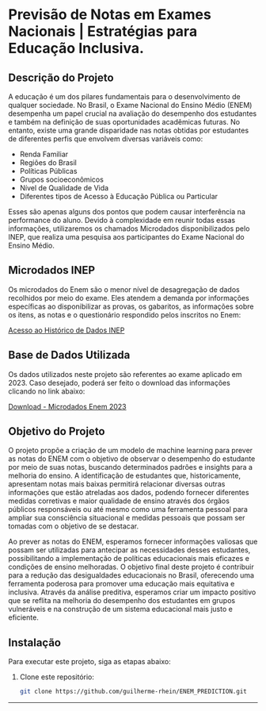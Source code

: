 # Previsão de Notas em Exames Nacionais | Estratégias para Educação Inclusiva.

## Descrição do Projeto

A educação é um dos pilares fundamentais para o desenvolvimento de qualquer sociedade. No Brasil, o Exame Nacional do Ensino Médio (ENEM) desempenha um papel crucial na avaliação do desempenho dos estudantes e também na definição de suas oportunidades acadêmicas futuras. No entanto, existe uma grande disparidade nas notas obtidas por estudantes de diferentes perfis que envolvem diversas variáveis como:

- Renda Familiar
- Regiões do Brasil
- Políticas Públicas
- Grupos socioeconômicos
- Nível de Qualidade de Vida
- Diferentes tipos de Acesso à Educação Pública ou Particular

Esses são apenas alguns dos pontos que podem causar interferência na performance do aluno. Devido à complexidade em reunir todas essas informações, utilizaremos os chamados Microdados disponibilizados pelo INEP, que realiza uma pesquisa aos participantes do Exame Nacional do Ensino Médio.

## Microdados INEP

Os microdados do Enem são o menor nível de desagregação de dados recolhidos por meio do exame. Eles atendem a demanda por informações específicas ao disponibilizar as provas, os gabaritos, as informações sobre os itens, as notas e o questionário respondido pelos inscritos no Enem:

[Acesso ao Histórico de Dados INEP](https://www.gov.br/inep/pt-br/acesso-a-informacao/dados-abertos/microdados/enem)

## Base de Dados Utilizada

Os dados utilizados neste projeto são referentes ao exame aplicado em 2023. Caso desejado, poderá ser feito o download das informações clicando no link abaixo:

[Download - Microdados Enem 2023](https://download.inep.gov.br/microdados/microdados_enem_2023.zip)

## Objetivo do Projeto

O projeto propõe a criação de um modelo de machine learning para prever as notas do ENEM com o objetivo de observar o desempenho do estudante por meio de suas notas, buscando determinados padrões e insights para a melhoria do ensino. A identificação de estudantes que, historicamente, apresentam notas mais baixas permitirá relacionar diversas outras informações que estão atreladas aos dados, podendo fornecer diferentes medidas corretivas e maior qualidade de ensino através dos órgãos públicos responsáveis ou até mesmo como uma ferramenta pessoal para ampliar sua consciência situacional e medidas pessoais que possam ser tomadas com o objetivo de se destacar.

Ao prever as notas do ENEM, esperamos fornecer informações valiosas que possam ser utilizadas para antecipar as necessidades desses estudantes, possibilitando a implementação de políticas educacionais mais eficazes e condições de ensino melhoradas. O objetivo final deste projeto é contribuir para a redução das desigualdades educacionais no Brasil, oferecendo uma ferramenta poderosa para promover uma educação mais equitativa e inclusiva. Através da análise preditiva, esperamos criar um impacto positivo que se reflita na melhoria do desempenho dos estudantes em grupos vulneráveis e na construção de um sistema educacional mais justo e eficiente.

## Instalação

Para executar este projeto, siga as etapas abaixo:

1. Clone este repositório:
   ```sh
   git clone https://github.com/guilherme-rhein/ENEM_PREDICTION.git
   ```
---
